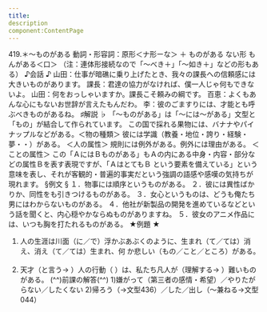 ```yaml
---
title:
description
component:ContentPage
---
```



419.＊～ものがある
動詞・形容詞：原形＜ナ形ーな＞ ＋ ものがある ない形 もんがある＜口＞
（注：連体形接続なので「～べき＋」「～如き＋」などの形もある）
♪会話 ♪
山田：仕事が暗礁に乗り上げたとき、我々の課長への信頼感には大きいものがあります。 課長：君達の協力がなければ、僕一人じゃ何もできないよ。 山田：何をおっしゃいますか。課長こそ頼みの綱です。 百恵：よくもあんな心にもないお世辞が言えたもんだわ。
李：彼のごますりには、才能とも呼ぶべきものがあるね。
♯解説 ♭
「～ものがある」は「～には～がある」文型と「もの」が結合して作られています。 この国で採れる果物には、バナナやパイナップルなどがある。＜物の種類＞ 彼には学識（教養・地位・誇り・経験・夢・・）がある。 ＜人の属性＞ 規則には例外がある。例外には理由がある。 ＜ことの属性＞
この「ＡにはＢものがある」もＡの内にある中身・内容・部分などの属性Ｂを表す表現ですが、「ＡはとてもＢ という要素を備えている」という意味を表し、それが客観的・普遍的事実だという強調の語感や感嘆の気持ちが 現れます。
§例文 §
１．物事には順序というものがある。
２．彼には異性ばかりか、同性をも引きつけるものがある。
３．女心というものは、どうも俺たち男にはわからないものがある。
４．他社が新製品の開発を進めているなどという話を聞くと、内心穏やかならぬものがありますね。
５．彼女のアニメ作品には、いつも胸を打たれるものがある。
★例題 ★
1) 人の生涯は川面（に／で）浮かぶあぶくのように、生まれ（て／ては）消え、消え（て／ては）生まれ、何
か悲しい（もの／こと／ところ）がある。    
2) 天才（と言う→ ）人の行動（ ）は、私たち凡人が（理解する→ ）難いものがある。
(^^)前課の解答(^^)
1)嫌がって（第三者の感情・希望）／やりたがらない／したくない
2)帰ろう（→文型436）／した／出し（～兼ねる→文型044）
